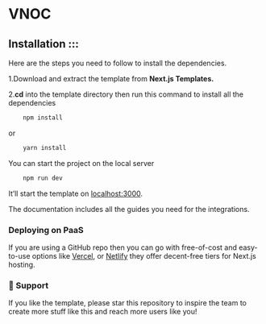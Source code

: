 # VNOC
## Installation :::

Here are the steps you need to follow to install the dependencies.

1.Download and extract the template from **Next.js Templates.**

2.**cd** into the template directory then run this command to install all the dependencies
    
```bash
    npm install
```
    
or
    
```bash
    yarn install
 ```


You can start the project on the local server
    
```bash
    npm run dev
 ```

It’ll start the template on [localhost:3000](http://localhost:3000). 

The documentation includes all the guides you need for the integrations. 


### Deploying on PaaS

If you are using a GitHub repo then you can go with free-of-cost and easy-to-use options like [Vercel](https://vercel.com/), or [Netlify](https://netlify.com/) they offer decent-free tiers for Next.js hosting.


### 💜 Support
If you like the template, please star this repository to inspire the team to create more stuff like this and reach more users like you!



